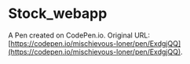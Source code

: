 # Stock_webapp

A Pen created on CodePen.io. Original URL: [https://codepen.io/mischievous-loner/pen/ExdgjQQ](https://codepen.io/mischievous-loner/pen/ExdgjQQ).

